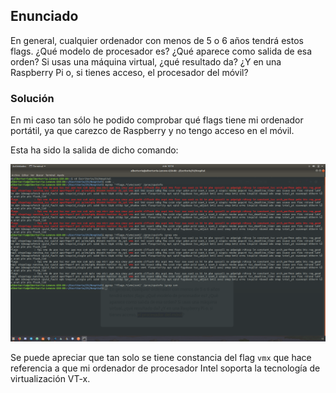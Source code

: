 ## Enunciado
En general, cualquier ordenador con menos de 5 o 6 años tendrá estos flags. ¿Qué modelo de procesador es? ¿Qué aparece como salida de esa orden? Si usas una máquina virtual, ¿qué resultado da? ¿Y en una Raspberry Pi o, si tienes acceso, el procesador del móvil?

### Solución

En mi caso tan sólo he podido comprobar qué flags tiene mi ordenador portátil, ya que carezco de Raspberry y no tengo acceso en el móvil.

Esta ha sido la salida de dicho comando:

![Ejercicio3](./../../docs/assets/img/ejercicio3.png)

Se puede apreciar que tan solo se tiene constancia del flag `vmx` que hace referencia a que mi ordenador de procesador Intel soporta la tecnología de virtualización VT-x.
